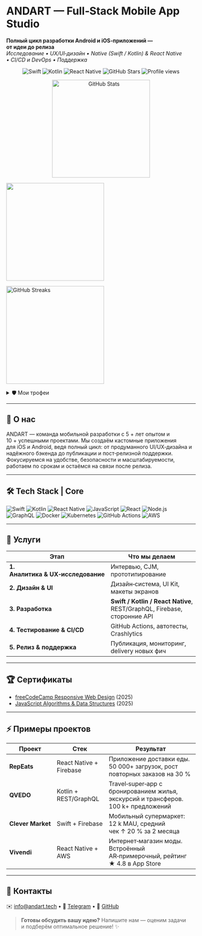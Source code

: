 # ANDART — Full‑Stack Mobile App Studio

**Полный цикл разработки Android и iOS‑приложений — от идеи до релиза**  
_Исследование • UX/UI‑дизайн • Native (Swift / Kotlin) & React Native • CI/CD и DevOps • Поддержка_

<!-- Badges -->
<p align="center">
  <img alt="Swift"  src="https://img.shields.io/badge/Swift-FA7343?logo=swift&logoColor=white&style=flat-square"/>
  <img alt="Kotlin" src="https://img.shields.io/badge/Kotlin-7F52FF?logo=kotlin&logoColor=white&style=flat-square"/>
  <img alt="React Native" src="https://img.shields.io/badge/React_Native-61DAFB?logo=react&logoColor=black&style=flat-square"/>
  <img alt="GitHub Stars" src="https://img.shields.io/github/stars/ANDARTTECH?style=social"/>
  <img src="https://komarev.com/ghpvc/?username=ANDARTTECH&style=flat-square&color=30363d"
       alt="Profile views"/>
</p>

<!-- 📊 Stats  🔝 Top Languages  🔥 Streaks -->
<p align="center">
  <!-- mini Stats -->
  <img src="https://github-readme-stats.vercel.app/api?username=ANDARTTECH&show_icons=true&theme=github_dark&hide_title=true&hide_rank=true&hide_border=true&card_width=260&bg_color=000000&border_color=30363d&hide=issues,prs"
       width="260" alt="GitHub Stats"/>

  <!-- mini Top Languages -->
  <img src="https://github-readme-stats.vercel.app/api/top-langs/?username=ANDARTTECH&layout=compact&langs_count=8&theme=github_dark&hide_title=true&hide_border=true&card_width=260&bg_color=000000"
       width="260" alt=""/>

  <!-- mini Streaks -->
  <img src="https://streak-stats.demolab.com/?user=ANDARTTECH&theme=github_dark&hide_border=true&card_width=260&date_format=M%20j&mode=weekly"
       width="260" alt="GitHub Streaks"/>
</p>



  <!-- Trophy (collapsible) -->
<details>
  <summary>🛡 Мои трофеи</summary>
  <p align="center">
    <a href="https://github.com/ryo-ma/github-profile-trophy">
      <img src="https://github-profile-trophy.vercel.app/?username=ANDARTTECH&theme=algolia&no-frame=true&no-bg=true&column=1&title=Commits,Stars,Repositories&rank=SSS,SS,S,AAA,A,AA,B"
           alt="ANDARTTECH trophies" style="margin-top:-4px">
    </a>
  </p>
</details>




---

## 👋 О нас
ANDART — команда мобильной разработки с 5 + лет опытом и 10 + успешными проектами. Мы создаём кастомные приложения для iOS и Android, ведя полный цикл: от продуманного UI/UX‑дизайна и надёжного бэкенда до публикации и пост‑релизной поддержки. Фокусируемся на удобстве, безопасности и масштабируемости, работаем по срокам и остаёмся на связи после релиза.

---

## 🛠 Tech Stack | Core
![Swift](https://img.shields.io/badge/Swift-FA7343?logo=swift&logoColor=white)
![Kotlin](https://img.shields.io/badge/Kotlin-7F52FF?logo=kotlin&logoColor=white)
![React Native](https://img.shields.io/badge/React_Native-61DAFB?logo=react&logoColor=black)
![JavaScript](https://img.shields.io/badge/JavaScript-F7DF1E?logo=javascript&logoColor=black)
![React](https://img.shields.io/badge/React-20232A?logo=react&logoColor=61DAFB)
![Node.js](https://img.shields.io/badge/Node.js-339933?logo=nodedotjs&logoColor=white)
![GraphQL](https://img.shields.io/badge/GraphQL-E10098?logo=graphql&logoColor=white)
![Docker](https://img.shields.io/badge/Docker-2496ED?logo=docker&logoColor=white)
![Kubernetes](https://img.shields.io/badge/Kubernetes-326CE5?logo=kubernetes&logoColor=white)
![GitHub Actions](https://img.shields.io/badge/GitHub_Actions-2088FF?logo=githubactions&logoColor=white)
![AWS](https://img.shields.io/badge/AWS-232F3E?logo=amazonaws&logoColor=white)

---

## 🚀 Услуги
| Этап | Что мы делаем |
|------|---------------|
| **1. Аналитика & UX‑исследование** | Интервью, CJM, прототипирование |
| **2. Дизайн & UI** | Дизайн‑система, UI Kit, макеты экранов |
| **3. Разработка** | **Swift / Kotlin / React Native**, REST/GraphQL, Firebase, сторонние API |
| **4. Тестирование & CI/CD** | GitHub Actions, автотесты, Crashlytics |
| **5. Релиз & поддержка** | Публикация, мониторинг, delivery новых фич |

---

## 🏆 Сертификаты
* [freeCodeCamp Responsive Web Design](https://freecodecamp.org/certification/ANDART/responsive-web-design) (2025)  
* [JavaScript Algorithms & Data Structures](https://freecodecamp.org/certification/ANDART/javascript-algorithms-and-data-structures) (2025)

---

## ⚡ Примеры проектов

| Проект | Стек | Результат |
|--------|------|-----------|
| **RepEats**  | React Native + Firebase | Приложение доставки еды. 50 000+ загрузок, рост повторных заказов на 30 % |
| **QVEDO**    | Kotlin + REST/GraphQL  | Travel‑super‑app c бронированием жилья, экскурсий и трансферов. 100 k+ предложений |
| **Clever Market** | Swift + Firebase | Мобильный супермаркет: 12 k MAU, средний чек ↑ 20 % за 2 месяца |
| **Vivendi**  | React Native + AWS | Интернет‑магазин моды. Встроённый AR‑примерочный, рейтинг ★ 4.8 в App Store |


---

## 📱 Контакты
✉️ [info@andart.tech](mailto:info@andart.tech) • 💬 [Telegram](https://t.me/andart_tech) • 🐙 [GitHub](https://github.com/ANDARTTECH)

> **Готовы обсудить вашу идею?** Напишите нам — оценим задачи и подберём оптимальное решение! ✨
